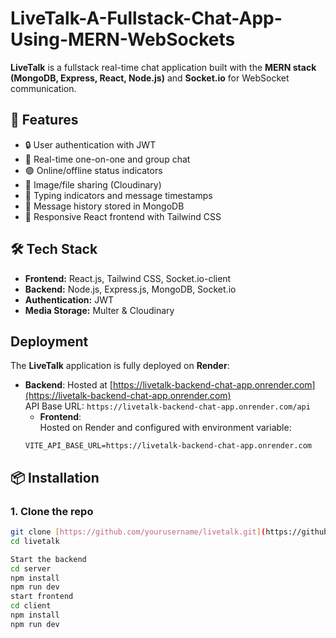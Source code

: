 # LiveTalk-A-Fullstack-Chat-App-Using-MERN-WebSockets

**LiveTalk** is a fullstack real-time chat application built with the **MERN stack (MongoDB, Express, React, Node.js)** and **Socket.io** for WebSocket communication.

## 🚀 Features

- 🔒 User authentication with JWT
- 💬 Real-time one-on-one and group chat
- 🟢 Online/offline status indicators
- 📁 Image/file sharing (Cloudinary)
- 🔔 Typing indicators and message timestamps
- 💾 Message history stored in MongoDB
- 📱 Responsive React frontend with Tailwind CSS

## 🛠️ Tech Stack

- **Frontend:** React.js, Tailwind CSS, Socket.io-client
- **Backend:** Node.js, Express.js, MongoDB, Socket.io
- **Authentication:** JWT
- **Media Storage:** Multer & Cloudinary

## Deployment
The **LiveTalk** application is fully deployed on **Render**:
- **Backend**:
  Hosted at [https://livetalk-backend-chat-app.onrender.com](https://livetalk-backend-chat-app.onrender.com)  
  API Base URL: `https://livetalk-backend-chat-app.onrender.com/api`
  - **Frontend**:  
  Hosted on Render and configured with environment variable:  
  ```env
  VITE_API_BASE_URL=https://livetalk-backend-chat-app.onrender.com
  
## 📦 Installation

### 1. Clone the repo

```bash
git clone [https://github.com/yourusername/livetalk.git](https://github.com/kimtechnos/LiveTalk-A-Fullstack-Chat-App-Using-MERN-WebSockets.git)
cd livetalk

Start the backend
cd server
npm install
npm run dev
start frontend
cd client
npm install
npm run dev


```
